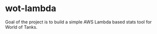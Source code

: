 # wot-lambda

Goal of the project is to build a simple AWS Lambda based stats tool for World of Tanks.
